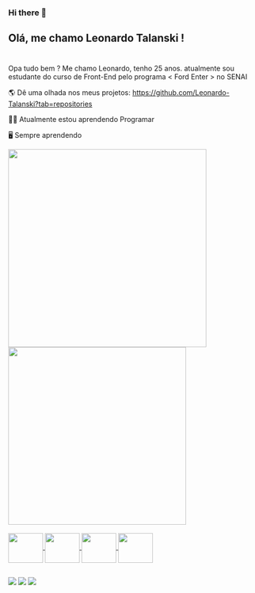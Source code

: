 ### Hi there 👋

<!--
**Leonardo-Talanski/Leonardo-Talanski** is a ✨ _special_ ✨ repository because its `README.md` (this file) appears on your GitHub profile.

Here are some ideas to get you started:

- 🔭 I’m currently working on ...
- 🌱 I’m currently learning 
- 👯 I’m looking to collaborate on ...
- 🤔 I’m looking for help with ...
- 💬 Ask me about ...
- 📫 How to reach me: ...
- 😄 Pronouns: ...
- ⚡ Fun fact: ...
-->
## Olá, me chamo Leonardo Talanski ! <h1>
 
   Opa tudo bem ? Me chamo Leonardo, tenho 25 anos. atualmente sou estudante do curso de Front-End pelo programa < Ford Enter > no SENAI
 
 🌎 Dê uma olhada nos meus projetos: https://github.com/Leonardo-Talanski?tab=repositories
 
 👨‍💻 Atualmente estou aprendendo Programar 
 
 🖥️ Sempre aprendendo 


 <div>
  <a href="https://github.com/Leonardo-Talanski">
  <img width="400px" src="https://github-readme-stats.vercel.app/api?username=Leonardo-Talanski&show_icons=true&theme=tokyonight"/>
  <img width="359px" src="https://github-readme-stats.vercel.app/api/top-langs/?username=Leonardo-Talanski&layout=compact&theme=tokyonight"/>
</div>

 
<div style="display: inline_block"> <br>
  <img align="center" height="60" width="70" src="https://cdn.jsdelivr.net/gh/devicons/devicon/icons/html5/html5-plain-wordmark.svg" />
  <img align="center" height="60" width="70" src="https://cdn.jsdelivr.net/gh/devicons/devicon/icons/css3/css3-plain-wordmark.svg" />  
  <img align="center" height="60" width="70" src="https://cdn.jsdelivr.net/gh/devicons/devicon/icons/javascript/javascript-original.svg" />
  <img align="center" height="60" width="70" src="https://cdn.jsdelivr.net/gh/devicons/devicon/icons/nodejs/nodejs-plain-wordmark.svg" />
</div>

  ##

  <a href="https://www.instagram.com/leonardo_talanski/" target="_blank"><img src="https://img.shields.io/badge/-Instagram-%23E4405F?style=for-the-badge&logo=instagram&logoColor=white" target="_blank"></a>
  <a href = "mailto:leonardo.e.t@hotmail.com"><img src="https://img.shields.io/badge/Microsoft_Outlook-0078D4?style=for-the-badge&logo=microsoft-outlook&logoColor=white"></a>
  <a href="https://www.linkedin.com/in/leonardo-talanski-88084b78/" target="_blank"><img src="https://img.shields.io/badge/-LinkedIn-%230077B5?style=for-the-badge&logo=linkedin&logoColor=white" target="_blank"></a> 
  

  <!--![gif github](https://github.com/Leonardo-Talanski/Leonardo-Talanski/assets/126731524/3ea5e6a6-129b-49e7-aa74-d32dce636714)
 
